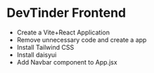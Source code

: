 # DevTinder Frontend

- Create a Vite+React Application
- Remove unnecessary code and create a app
- Install Tailwind CSS
- Install daisyui
- Add Navbar component to App.jsx
